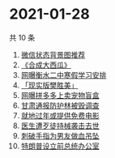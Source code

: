 # 2021-01-28

共 10 条

<!-- BEGIN ZHIHUSEARCH -->
<!-- 最后更新时间 Thu Jan 28 2021 03:16:58 GMT+0800 (CST) -->
1. [微信状态背景图推荐](https://www.zhihu.com/search?q=微信状态背景图)
1. [《合成大西瓜》](https://www.zhihu.com/search?q=合成大西瓜)
1. [网曝衡水二中寒假学习安排](https://www.zhihu.com/search?q=衡水二中)
1. [「现实版樊胜美」](https://www.zhihu.com/search?q=现实版樊胜美)
1. [网曝拼多多上卖宠物盲盒](https://www.zhihu.com/search?q=宠物盲盒)
1. [甘肃通报防护林被毁调查](https://www.zhihu.com/search?q=敦煌防护林)
1. [就地过年或提供免费电影](https://www.zhihu.com/search?q=就地过年)
1. [医生遭歹徒持械袭击去世](https://www.zhihu.com/search?q=江西伤医事件)
1. [刺破手指为男友做血吊坠](https://www.zhihu.com/search?q=血吊坠)
1. [特朗普设立前总统办公室](https://www.zhihu.com/search?q=特朗普)
<!-- END ZHIHUSEARCH -->
